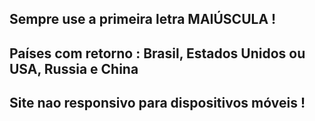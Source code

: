 ## Sempre use a primeira letra MAIÚSCULA !

## Países com retorno : Brasil, Estados Unidos ou USA, Russia e China

## Site nao responsivo para dispositivos móveis !
